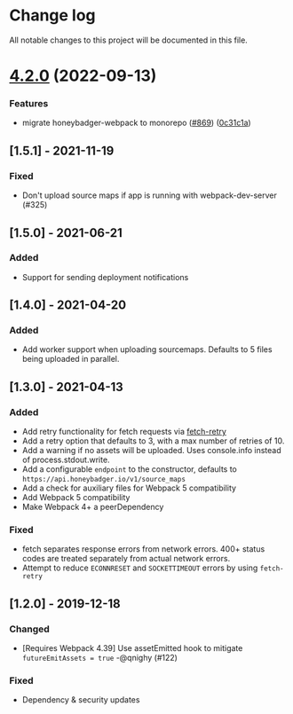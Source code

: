 # Change log
All notable changes to this project will be documented in this file.

# [4.2.0](https://github.com/honeybadger-io/honeybadger-webpack/compare/v4.1.3...v4.2.0) (2022-09-13)


### Features

* migrate honeybadger-webpack to monorepo ([#869](https://github.com/honeybadger-io/honeybadger-webpack/issues/869)) ([0c31c1a](https://github.com/honeybadger-io/honeybadger-webpack/commit/0c31c1ad2905f275574263f3b34cb9c33cab6e10))



## [1.5.1] - 2021-11-19
### Fixed
- Don't upload source maps if app is running with webpack-dev-server (#325)

## [1.5.0] - 2021-06-21
### Added
- Support for sending deployment notifications

## [1.4.0] - 2021-04-20
### Added
- Add worker support when uploading sourcemaps. Defaults to 5 files
  being uploaded in parallel.

## [1.3.0] - 2021-04-13
### Added
- Add retry functionality for fetch requests via
  [fetch-retry](https://github.com/vercel/fetch-retry)
- Add a retry option that defaults to 3, with a max number of retries
  of 10.
- Add a warning if no assets will be uploaded. Uses console.info instead
  of process.stdout.write.
- Add a configurable `endpoint` to the constructor, defaults to
  `https://api.honeybadger.io/v1/source_maps`
- Add a check for auxiliary files for Webpack 5 compatibility
- Add Webpack 5 compatibility
- Make Webpack 4+ a peerDependency

### Fixed
- fetch separates response errors from network errors.
  400+ status codes are treated separately from actual network errors.
- Attempt to reduce `ECONNRESET` and `SOCKETTIMEOUT` errors by
  using `fetch-retry`

## [1.2.0] - 2019-12-18
### Changed
- [Requires Webpack 4.39] Use assetEmitted hook to mitigate `futureEmitAssets = true` -@qnighy (#122)

### Fixed
- Dependency & security updates
